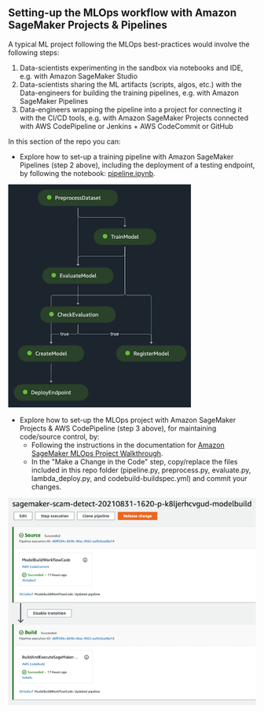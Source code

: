 ## Setting-up the MLOps workflow with Amazon SageMaker Projects & Pipelines

A typical ML project following the MLOps best-practices would involve the following steps:
1. Data-scientists experimenting in the sandbox via notebooks and IDE, e.g. with Amazon SageMaker Studio
2. Data-scientists sharing the ML artifacts (scripts, algos, etc.) with the Data-engineers for building the training pipelines, e.g. with Amazon SageMaker Pipelines
3. Data-engineers wrapping the pipeline into a project for connecting it with the CI/CD tools, e.g. with Amazon SageMaker Projects connected with AWS CodePipeline or Jenkins + AWS CodeCommit or GitHub

In this section of the repo you can:
- Explore how to set-up a training pipeline with Amazon SageMaker Pipelines (step 2 above), including the deployment of a testing endpoint, by following the notebook: [pipeline.ipynb](./pipeline.ipynb).

![sample pipeline](./img/1.png)

- Explore how to set-up the MLOps project with Amazon SageMaker Projects & AWS CodePipeline (step 3 above), for maintaining code/source control, by:
  - Following the instructions in the documentation for [Amazon SageMaker MLOps Project Walkthrough](https://docs.aws.amazon.com/sagemaker/latest/dg/sagemaker-projects-walkthrough.html).
  - In the "Make a Change in the Code" step, copy/replace the files included in this repo folder (pipeline.py, preprocess.py, evaluate.py, lambda_deploy.py, and codebuild-buildspec.yml) and commit your changes.

![sample project pipeline](./img/2.png)
